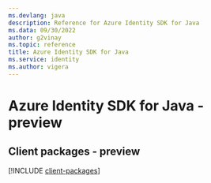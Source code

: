 ```yaml
---
ms.devlang: java
description: Reference for Azure Identity SDK for Java
ms.data: 09/30/2022
author: g2vinay
ms.topic: reference
title: Azure Identity SDK for Java
ms.service: identity
ms.author: vigera
---
```

# Azure Identity SDK for Java - preview

## Client packages - preview
[!INCLUDE [client-packages](identity-client-index.md)]